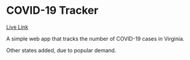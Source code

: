 # COVID-19 Tracker

[Live Link](https://covid19virginia.herokuapp.com/)

A simple web app that tracks the number of COVID-19 cases in Virginia. 

Other states added, due to popular demand.

